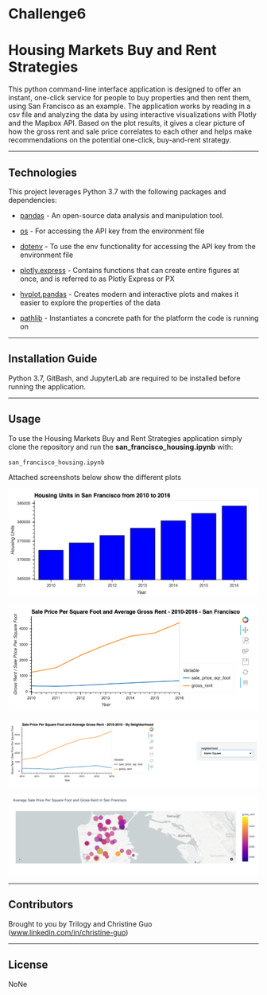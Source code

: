# Challenge6

# Housing Markets Buy and Rent Strategies

This python command-line interface application is designed to  offer an instant, one-click service for people to buy properties and then rent them, using San Francisco as an example. The application works by reading in a csv file and analyzing the data by using interactive visualizations with Plotly and the Mapbox API. Based on the plot results, it gives a clear picture of how the gross rent and sale price correlates to each other and helps make recommendations on the potential one-click, buy-and-rent strategy. 

---

## Technologies

This project leverages Python 3.7 with the following packages and dependencies:

* [pandas](https://pandas.pydata.org/) - An open-source data analysis and manipulation tool.

* [os](https://docs.python.org/3/library/os.html) - For accessing the API key from the environment file

* [dotenv](https://pypi.org/project/python-dotenv/) - To use the env functionality for accessing the API key from the environment file
 
* [plotly.express](https://plotly.com/python/plotly-express/) -  Contains functions that can create entire figures at once, and is referred to as Plotly Express or PX

* [hvplot.pandas](https://hvplot.holoviz.org/user_guide/Introduction.html) - Creates modern and interactive plots and makes it easier to explore the properties of the data

* [pathlib](https://docs.python.org/3/library/pathlib.html) - Instantiates a concrete path for the platform the code is running on

---

## Installation Guide

Python 3.7, GitBash, and JupyterLab are required to be installed before running the application.

---

## Usage

To use the Housing Markets Buy and Rent Strategies application simply clone the repository and run the **san_francisco_housing.ipynb** with:

```python
san_francisco_housing.ipynb
```

Attached screenshots below show the different plots

![zoomed_housing_units_by_year](SanFran_Housing_Markets/Images2/zoomed_housing_units_by_year.png)

![avg_sale_px_sq_foot_gross_rent](SanFran_Housing_Markets/Images2/avg_sale_px_sq_foot_gross_rent.png)  

![pricing_info_by_neighborhood](SanFran_Housing_Markets/Images2/pricing_info_by_neighborhood.png)

![mapbox_plot](SanFran_Housing_Markets/Images2/mapbox_plot.png)


---

## Contributors

Brought to you by Trilogy and Christine Guo (www.linkedin.com/in/christine-guo)

---

## License

NoNe